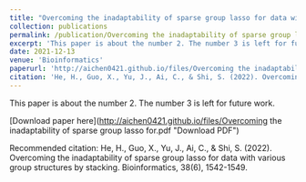 ```yaml
---
title: "Overcoming the inadaptability of sparse group lasso for data with various group structures by stacking"
collection: publications
permalink: /publication/Overcoming the inadaptability of sparse group lasso for data with various group structures by stacking
excerpt: 'This paper is about the number 2. The number 3 is left for future work.'
date: 2021-12-13
venue: 'Bioinformatics'
paperurl: 'http://aichen0421.github.io/files/Overcoming the inadaptability of sparse group lasso for.pdf'
citation: 'He, H., Guo, X., Yu, J., Ai, C., & Shi, S. (2022). Overcoming the inadaptability of sparse group lasso for data with various group structures by stacking. Bioinformatics, 38(6), 1542-1549.'
---
```

This paper is about the number 2. The number 3 is left for future work.

[Download paper here](http://aichen0421.github.io/files/Overcoming the inadaptability of sparse group lasso for.pdf "Download PDF")

Recommended citation: He, H., Guo, X., Yu, J., Ai, C., & Shi, S. (2022). Overcoming the inadaptability of sparse group lasso for data with various group structures by stacking. Bioinformatics, 38(6), 1542-1549.
